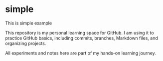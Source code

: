 # simple
This is simple example

This repository is my personal learning space for GitHub.
I am using it to practice GitHub basics, including commits, branches, Markdown files, and organizing projects.

All experiments and notes here are part of my hands-on learning journey.
